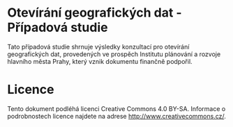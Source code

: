 Otevírání geografických dat - Případová studie
==============================================

Tato případová studie shrnuje výsledky konzultací pro otevírání
geografických dat, provedených ve prospěch Institutu plánování a
rozvoje hlavního města Prahy, který vznik dokumentu finančně
podpořil.

Licence
=======

Tento dokument podléhá licenci Creative Commons 4.0 BY-SA. Informace o
podrobnostech licence najdete na adrese
http://www.creativecommons.cz/.
